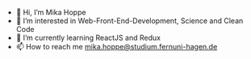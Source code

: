 - 👋 Hi, I’m Mika Hoppe
- 👀 I’m interested in Web-Front-End-Development, Science and Clean Code
- 🌱 I’m currently learning ReactJS and Redux
- 📫 How to reach me mika.hoppe@studium.fernuni-hagen.de
